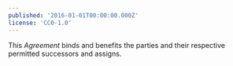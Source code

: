 ```yaml
---
published: '2016-01-01T00:00:00.000Z'
license: 'CC0-1.0'
---
```


This _Agreement_ binds and benefits the parties and their respective permitted successors and assigns.
